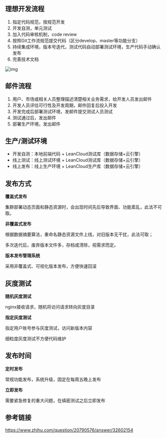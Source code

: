 ##  理想开发流程

1. 指定代码规范，按规范开发
2. 开发自测，单元测试
3. 加入代码审核机制，code review
4. 按照Git工作流规范提交代码（区分develop、master等功能分支）
5. 持续集成环境，版本号迭代，测试代码自动部署测试环境，生产代码手动确认发布
6. 完善技术文档

![img](https://www.centos.bz/wp-content/uploads/2014/09/%E4%BB%A3%E7%A0%81%E8%87%AA%E5%8A%A8%E5%8F%91%E5%B8%83.jpg)

## 邮件流程

1. 用户、市场或相关人员整理描述清楚相关业务需求，给开发人员发出邮件
2. 开发人员评估可行性及开发周期，邮件回复后投入开发
3. 开发完成后部署测试环境，发邮件提交测试人员测试
4. 测试通过后，发出邮件
5. 部署生产环境，发出邮件

## 生产/测试环境

- 开发自测：本地前端代码 + LeanCloud测试库（数据存储+云引擎）
- 线上测试：线上测试环境 + LeanCloud测试库（数据存储+云引擎）
- 线上发布：线上生产环境 +  LeanCloud生产库（数据存储+云引擎）

## 发布方式

**覆盖式发布**

集群部署动态页面和静态资源时，会出现时间先后导致界面、功能紊乱，此法不可取。

**非覆盖式发布**

根据数据摘要算法，重命名静态资源文件上线，对旧版本无干扰，此法可取；

多次迭代后，废弃版本文件多，存档或清除，视需求而定。

**版本发布管理系统**

采用非覆盖式、可视化版本发布，方便快速回滚

## 灰度测试

**随机灰度测试**

nginx接收请求，随机将访问请求转向灰度目录

**指定灰度测试**

指定用户账号参与灰度测试，访问新版本内容

细粒度灰度测试不方便代码维护

## 发布时间

**定时发布**

常规功能发布，系统升级，固定在每周五晚上发布

**立即发布**

需要紧急修复的重大问题，在缜密测试之后立即发布

## 参考链接

<https://www.zhihu.com/question/20790576/answer/32602154>